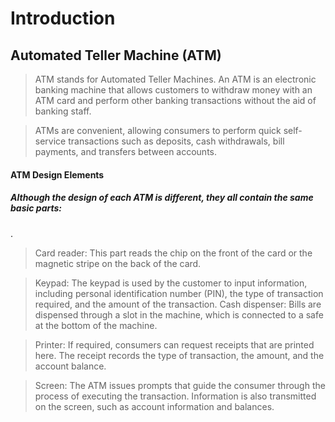 # Introduction
## Automated Teller Machine (ATM)

> ATM stands for Automated Teller Machines. An ATM is an electronic banking machine that allows customers to withdraw money with an ATM card and perform other banking transactions without the aid of banking staff.

> ATMs are convenient, allowing consumers to perform quick self-service transactions such as deposits, cash withdrawals, bill payments, and transfers between accounts.

#### ATM Design Elements
##### Although the design of each ATM is different, they all contain the same basic parts:

.
> Card reader: This part reads the chip on the front of the card or the magnetic stripe on the                   back of the card.

>  Keypad: The keypad is used by the customer to input information, including personal                       identification number (PIN), the type of transaction required, and the amount of the              transaction.
> Cash dispenser: Bills are dispensed through a slot in the machine, which is connected to a safe at the bottom of the machine.

> Printer: If required, consumers can request receipts that are printed here. The receipt records the type of transaction, the amount, and the account balance.

> Screen: The ATM issues prompts that guide the consumer through the process of executing the transaction. Information is also transmitted on the screen, such as account information and balances.